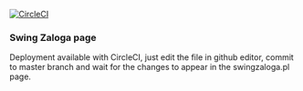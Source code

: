 [![CircleCI](https://circleci.com/gh/Mandaryn/swinginlodz/tree/master.svg?style=svg&circle-token=20008cfd52c0075c6f87ed82b713917b2dd350d7)](https://circleci.com/gh/Mandaryn/swinginlodz/tree/master)

### Swing Zaloga page

Deployment available with CircleCI, just edit the file in github editor, commit to master branch and wait for the changes to appear in the swingzaloga.pl page.
